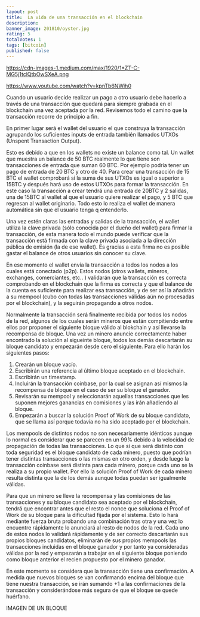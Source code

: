 ```yaml
---
layout: post
title:  La vida de una transacción en el blockchain
description: 
banner_image: 201810/oyster.jpg
rating: 5
totalVotes: 1
tags: [bitcoin]
published: false
---
```


https://cdn-images-1.medium.com/max/1920/1*ZT-C-MG5j1tclQtbOwSXeA.png

https://www.youtube.com/watch?v=kpnTb6NWih0

Cuando un usuario decide realizar un pago a otro usuario debe hacerlo a través de una transacción que quedará para siempre grabada en el blockchain una vez aceptada por la red. Revisemos todo el camino que la transacción recorre de principio a fin.

En primer lugar será el wallet del usuario el que construya la transacción agrupando los suficientes inputs de entrada también llamados UTXOs (Unspent Transaction Output).

Esto es debido a que en los wallets no existe un balance como tal. Un wallet que muestra un balance de 50 BTC realmente lo que tiene son transacciones de entrada que suman 60 BTC. Por ejemplo podría tener un pago de entrada de 20 BTC y otro de 40. Para crear una transacción de 15 BTC el wallet comprobará si la suma de sus UTXOs es igual o superior a 15BTC y después hará uso de estos UTXOs para formar la transacción. En este caso la transacción a crear tendrá una entrada de 20BTC y 2 salidas, una de 15BTC al wallet al que el usuario quiere realizar el pago, y 5 BTC que regresan al wallet originario. Todo esto lo realiza el wallet de manera automática sin que el usuario tenga q entenderlo.

Una vez estén claras las entradas y salidas de la transacción, el wallet utiliza la clave privada (sólo conocida por el dueño del wallet) para firmar la transacción, de esta manera todo el mundo puede verificar que la transacción está firmada con la clave privada asociada a la dirección pública de emisión (la de ese wallet). Es gracias a esta firma no es posible gastar el balance de otros usuarios sin conocer su clave.

En ese momento el wallet envía la transacción a todos los nodos a los cuales está conectado (p2p). Estos nodos (otros wallets, mineros, exchanges, comerciantes, etc.. ) validarán que la transacción es correcta comprobando en el blockchain que la firma es correcta y que el balance de la cuenta es suficiente para realizar esa transacción, y de ser así la añadirán a su mempool (cubo con todas las transacciones válidas aún no procesadas por el blockchain), y la seguirán propagando a otros nodos.

Normalmente la transacción será finalmente recibida por todos los nodos de la red, algunos de los cuales serán mineros que están compitiendo entre ellos por proponer el siguiente bloque válido al blokchain y así llevarse la recompensa de bloque. Una vez un minero anuncie correctamente haber encontrado la solución al sigueinte bloque, todos los demás descartarán su bloque candidato y empezarán desde cero el siguiente. Para ello harán los siguientes pasos:

1. Crearán un bloque vacío.
2. Escribirán una referencia al último bloque aceptado en el blockchain.
3. Escribirán un timestamp.
4. Incluirán la transacción coinbase, por la cual se asignan así mismos la recompensa de bloque en el caso de ser su bloque el ganador.
5. Revisarán su mempool y seleccionarán aquellas transacciones que les suponen mejores ganancias en comisiones y las irán añadiendo al bloque.
6. Empezarán a buscar la solución Proof of Work de su bloque candidato, que se llama así porque todavía no ha sido aceptado por el blockchain.

Los mempools de distintos nodos no son necesariamente idénticos aunque lo normal es considerar que se parecen en un 99% debido a la velocidad de propagación de todas las transacciones. Lo que si que será distinto con toda seguridad es el bloque candidato de cada minero, puesto que podrían tener distintas transacciones o las mismas en otro orden, y desde luego la transacción coinbase será distinta para cada minero, porque cada uno se la realiza a su propio wallet. Por ello la solución Proof of Work de cada minero resulta distinta que la de los demás aunque todas puedan ser igualmente válidas.

Para que un minero se lleve la recompensa y las comisiones de las transacciones y su bloque candidato sea aceptado por el blockchain, tendrá que encontrar antes que el resto el nonce que soluciona el Proof of Work de su bloque para la dificultad fijada por el sistema. Esto lo hará mediante fuerza bruta probando una combinación tras otra y una vez lo encuentre rápidamente lo anunciará al resto de nodos de la red. Cada uno de estos nodos lo validará rápidamente y de ser correcto descartarán sus propios bloques candidatos, eliminarán de sus propios mempools las transacciones incluidas en el bloque ganador y por tanto ya consideradas válidas por la red y empezarán a trabajar en el siguiente bloque poniendo como bloque anterior el recien propuesto por el minero ganador.

En este momento se considera que la transacción tiene una confirmación. A medida que nuevos bloques se van confirmando encima del bloque que tiene nuestra transacción, se irán sumando +1 a las confirmaciones de la transacción y considerándose más segura de que el bloque se quede huérfano.



IMAGEN DE UN BLOQUE
